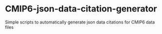 # CMIP6-json-data-citation-generator
Simple scripts to automatically generate json data citations for CMIP6 data files
